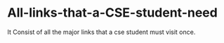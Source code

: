 # All-links-that-a-CSE-student-need
It Consist of all the major links that a cse student must visit once.
